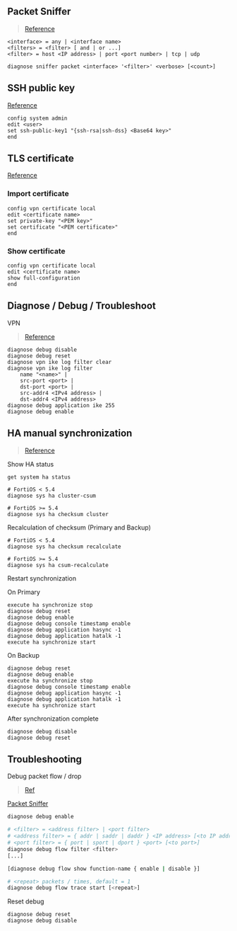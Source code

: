 ## Packet Sniffer

> [Reference](http://kb.fortinet.com/kb/viewContent.do?externalId=11186)

```
<interface> = any | <interface name>
<filters> = <filter> [ and | or ...]
<filter> = host <IP address> | port <port number> | tcp | udp
```

```
diagnose sniffer packet <interface> '<filter>' <verbose> [<count>]
```

## SSH public key

[Reference](https://kb.fortinet.com/kb/documentLink.do?externalID=11985)

```
config system admin
edit <user>
set ssh-public-key1 "{ssh-rsa|ssh-dss} <Base64 key>"
end
```

## TLS certificate

[Reference](https://kb.fortinet.com/kb/viewContent.do?externalId=FD36557&sliceId=1)

### Import certificate

```
config vpn certificate local
edit <certificate name>
set private-key "<PEM key>"
set certificate "<PEM certificate>"
end
```

### Show certificate

```
config vpn certificate local
edit <certificate name>
show full-configuration
end
```

## Diagnose / Debug / Troubleshoot

VPN

> [Reference](https://docs.fortinet.com/document/fortigate/5.4.0/cookbook/168495)

```
diagnose debug disable
diagnose debug reset
diagnose vpn ike log filter clear
diagnose vpn ike log filter
    name "<name>" | 
    src-port <port> |
    dst-port <port> |
    src-addr4 <IPv4 address> | 
    dst-addr4 <IPv4 address> 
diagnose debug application ike 255
diagnose debug enable
```

## HA manual synchronization

> [Reference](https://kb.fortinet.com/kb/documentLink.do?externalID=FD36494)

Show HA status

```
get system ha status

# FortiOS < 5.4
diagnose sys ha cluster-csum

# FortiOS >= 5.4
diagnose sys ha checksum cluster
```

Recalculation of checksum (Primary and Backup)

```
# FortiOS < 5.4
diagnose sys ha checksum recalculate

# FortiOS >= 5.4
diagnose sys ha csum-recalculate
```

Restart synchronization

On Primary

```
execute ha synchronize stop
diagnose debug reset
diagnose debug enable
diagnose debug console timestamp enable
diagnose debug application hasync -1
diagnose debug application hatalk -1
execute ha synchronize start
```

On Backup

```
diagnose debug reset
diagnose debug enable
execute ha synchronize stop
diagnose debug console timestamp enable
diagnose debug application hasync -1
diagnose debug application hatalk -1
execute ha synchronize start
```

After synchronization complete

```
diagnose debug disable
diagnose debug reset
```
## Troubleshooting

Debug packet flow / drop

> [Ref](https://docs.fortinet.com/document/fortigate/6.2.11/cookbook/54688/debugging-the-packet-flow)

[Packet Sniffer](#packet-sniffer)

```bash
diagnose debug enable

# <filter> = <address filter> | <port filter>
# <address filter> = { addr | saddr | daddr } <IP address> [<to IP address>]
# <port filter> = { port | sport | dport } <port> [<to port>]
diagnose debug flow filter <filter>
[...]

[diagnose debug flow show function-name { enable | disable }]

# <repeat> packets / times, default = 1
diagnose debug flow trace start [<repeat>]
```

Reset debug

```
diagnose debug reset
diagnose debug disable
```
